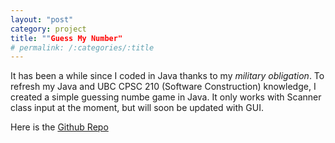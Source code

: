 ```yaml
---
layout: "post"
category: project
title: ""Guess My Number"
# permalink: /:categories/:title
---
```


It has been a while since I coded in Java thanks to my _*military obligation*_. To refresh my Java and UBC CPSC 210 (Software Construction) knowledge, I created a simple guessing numbe game in Java. It only works with Scanner class input at the moment, but will soon be updated with GUI.

Here is the [Github Repo](https://github.com/seinnlee/GuessMyNumber)